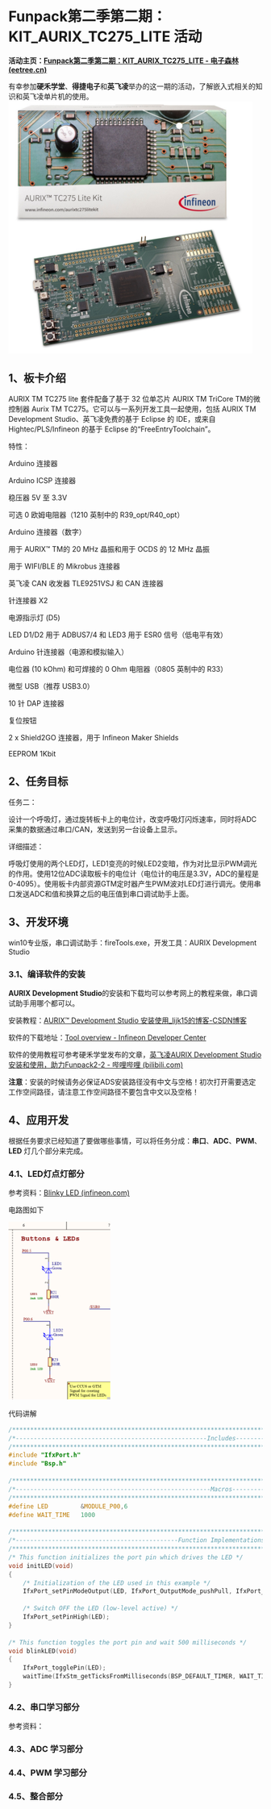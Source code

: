 # Funpack第二季第二期：KIT_AURIX_TC275_LITE 活动

**活动主页：[Funpack第二季第二期：KIT_AURIX_TC275_LITE - 电子森林 (eetree.cn)](https://www.eetree.cn/project/detail/1101)**

有幸参加**硬禾学堂**、**得捷电子**和**英飞凌**举办的这一期的活动，了解嵌入式相关的知识和英飞凌单片机的使用。<img title="" src="./picture/AURIX-TC275-Lite-Kit.jpg" alt="" width="484" data-align="center">

## 1、板卡介绍

AURIX TM TC275 lite 套件配备了基于 32 位单芯片 AURIX TM TriCore TM的微控制器 Aurix TM TC275。它可以与一系列开发工具一起使用，包括 AURIX TM Development Studio、英飞凌免费的基于 Eclipse 的 IDE，或来自 Hightec/PLS/Infineon 的基于 Eclipse 的“FreeEntryToolchain”。

特性：

Arduino 连接器

Arduino ICSP 连接器

稳压器 5V 至 3.3V

可选 0 欧姆电阻器（1210 英制中的 R39_opt/R40_opt）

Arduino 连接器（数字）

用于 AURIX™ TM的 20 MHz 晶振和用于 OCDS 的 12 MHz 晶振

用于 WIFI/BLE 的 Mikrobus 连接器

英飞凌 CAN 收发器 TLE9251VSJ 和 CAN 连接器

针连接器 X2

电源指示灯 (D5)

LED D1/D2 用于 ADBUS7/4 和 LED3 用于 ESR0 信号（低电平有效）

Arduino 针连接器（电源和模拟输入）

电位器 (10 kOhm) 和可焊接的 0 Ohm 电阻器（0805 英制中的 R33）

微型 USB（推荐 USB3.0）

10 针 DAP 连接器

复位按钮

2 x Shield2GO 连接器，用于 Infineon Maker Shields

EEPROM 1Kbit

## 2、任务目标

任务二：

设计一个呼吸灯，通过旋转板卡上的电位计，改变呼吸灯闪烁速率，同时将ADC采集的数据通过串口/CAN，发送到另一台设备上显示。

详细描述：

呼吸灯使用的两个LED灯，LED1变亮的时候LED2变暗，作为对比显示PWM调光的作用。使用12位ADC读取板卡的电位计（电位计的电压是3.3V，ADC的量程是0-4095）。使用板卡内部资源GTM定时器产生PWM波对LED灯进行调光。使用串口发送ADC和值和换算之后的电压值到串口调试助手上面。

## 3、开发环境

win10专业版，串口调试助手：fireTools.exe，开发工具：AURIX Development Studio

### 3.1、编译软件的安装

**AURIX Development Studio**的安装和下载均可以参考网上的教程来做，串口调试助手用哪个都可以。

安装教程：[AURIX™ Development Studio 安装使用_lijk15的博客-CSDN博客](https://blog.csdn.net/lijk15/article/details/108896484)

软件的下载地址：[Tool overview - Infineon Developer Center](https://softwaretools.infineon.com/tools?q=aurix)

软件的使用教程可参考硬禾学堂发布的文章，[英飞凌AURIX Development Studio安装和使用，助力Funpack2-2 - 哔哩哔哩 (bilibili.com)](https://www.bilibili.com/read/cv17627610?spm_id_from=333.999.0.0)

**注意**：安装的时候请务必保证ADS安装路径没有中文与空格！初次打开需要选定工作空间路径，请注意工作空间路径不要包含中文以及空格！

## 4、应用开发

根据任务要求已经知道了要做哪些事情，可以将任务分成：**串口**、**ADC**、**PWM**、**LED** 灯几个部分来完成。

### 4.1、LED灯点灯部分

参考资料：[Blinky LED (infineon.com)](https://www.infineon.com/dgdl/Infineon-Blinky_LED_1_KIT_TC275_LK-Training-v01_02-EN.pdf?fileId=5546d4627a0b0c7b017a586733384c8a)

电路图如下

<img title="" src="./picture/LED灯.png" alt="" width="202" data-align="center">

代码讲解

```c
/*********************************************************************************************************************/
/*-----------------------------------------------------Includes------------------------------------------------------*/
/*********************************************************************************************************************/
#include "IfxPort.h"   
#include "Bsp.h"

/*********************************************************************************************************************/
/*------------------------------------------------------Macros-------------------------------------------------------*/
/*********************************************************************************************************************/
#define LED         &MODULE_P00,6                                              /* LED: Port, Pin definition            */
#define WAIT_TIME   1000                                                     /* Wait time constant in milliseconds   */

/*********************************************************************************************************************/
/*---------------------------------------------Function Implementations----------------------------------------------*/
/*********************************************************************************************************************/
/* This function initializes the port pin which drives the LED */
void initLED(void)
{
    /* Initialization of the LED used in this example */
    IfxPort_setPinModeOutput(LED, IfxPort_OutputMode_pushPull, IfxPort_OutputIdx_general);

    /* Switch OFF the LED (low-level active) */
    IfxPort_setPinHigh(LED);
}

/* This function toggles the port pin and wait 500 milliseconds */
void blinkLED(void)
{
    IfxPort_togglePin(LED);                                                     /* Toggle the state of the LED      */
    waitTime(IfxStm_getTicksFromMilliseconds(BSP_DEFAULT_TIMER, WAIT_TIME));    /* Wait 500 milliseconds            */
}
```



### 4.2、串口学习部分

参考资料：

### 4.3、ADC 学习部分



### 4.4、PWM 学习部分



### 4.5、整合部分


